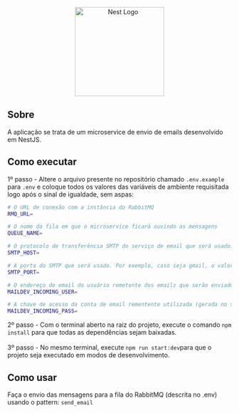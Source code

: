 <p align="center">
  <a href="http://nestjs.com/" target="blank"><img src="https://nestjs.com/img/logo-small.svg" width="200" alt="Nest Logo" /></a>
</p>


## Sobre
A aplicação se trata de um microservice de envio de emails desenvolvido em NestJS.

## Como executar
1º passo - Altere o arquivo presente no repositório chamado `.env.example` para `.env` e coloque todos os valores das variáveis de ambiente requisitada logo após o sinal de igualdade, sem aspas:

```bash
# O URL de conexão com a instância do RabbitMQ
RMQ_URL=

# O nome da fila em que o microservice ficará ouvindo as mensagens
QUEUE_NAME=

# O protocolo de transferência SMTP do serviço de email que será usado. Por exemplo, caso seja o gmail, o valor será `smtp.gmail.com`
SMTP_HOST=

# A porta do SMTP que será usado. Por exemplo, caso seja gmail, o valor será `587`
SMTP_PORT=

# O endereço de email do usuário remetente dos emails que serão enviados
MAILDEV_INCOMING_USER=

# A chave de acesso da conta de email rementente utilizada (gerada no site do serviço de email usado, na parte de segurança da conta)
MAILDEV_INCOMING_PASS=
```

2º passo - Com o terminal aberto na raiz do projeto, execute o comando `npm install` para que todas as dependências sejam baixadas. <br><br>
3º passo - No mesmo terminal, execute `npm run start:dev`para que o projeto seja executado em modos de desenvolvimento.

## Como usar
Faça o envio das mensagens para a fila do RabbitMQ (descrita no .env) usando o pattern: `send_email`
